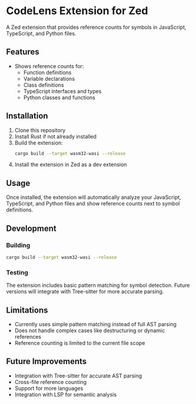 # CodeLens Extension for Zed

A Zed extension that provides reference counts for symbols in JavaScript, TypeScript, and Python files.

## Features

- Shows reference counts for:
  - Function definitions
  - Variable declarations
  - Class definitions
  - TypeScript interfaces and types
  - Python classes and functions

## Installation

1. Clone this repository
2. Install Rust if not already installed
3. Build the extension:
   ```bash
   cargo build --target wasm32-wasi --release
   ```
4. Install the extension in Zed as a dev extension

## Usage

Once installed, the extension will automatically analyze your JavaScript, TypeScript, and Python files and show reference counts next to symbol definitions.

## Development

### Building

```bash
cargo build --target wasm32-wasi --release
```

### Testing

The extension includes basic pattern matching for symbol detection. Future versions will integrate with Tree-sitter for more accurate parsing.

## Limitations

- Currently uses simple pattern matching instead of full AST parsing
- Does not handle complex cases like destructuring or dynamic references
- Reference counting is limited to the current file scope

## Future Improvements

- Integration with Tree-sitter for accurate AST parsing
- Cross-file reference counting
- Support for more languages
- Integration with LSP for semantic analysis